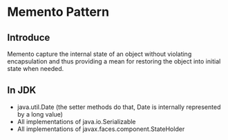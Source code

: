# Memento Pattern

## Introduce

Memento capture the internal state of an object without violating encapsulation and thus providing a mean for restoring the object into initial state when needed.

## In JDK

* java.util.Date (the setter methods do that, Date is internally represented by a long value)
* All implementations of java.io.Serializable
* All implementations of javax.faces.component.StateHolder